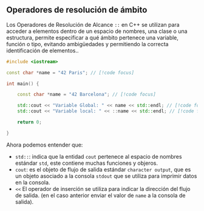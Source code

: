 
## Operadores de resolución de ámbito

Los Operadores de Resolución de Alcance `::` en C++ se utilizan para acceder a elementos dentro de un espacio de nombres, una clase o una estructura, permite especificar a qué ámbito pertenece una variable, función o tipo, evitando ambigüedades y permitiendo la correcta identificación de elementos..

```cpp
#include <iostream>

const char *name = "42 Paris"; // [!code focus]

int main() {

	const char *name = "42 Barcelona"; // [!code focus]

	std::cout << "Variable Global: " << name << std::endl; // [!code focus]
	std::cout << "Variable local: " << ::name << std::endl; // [!code focus] // [!code highlight]

	return 0;

}
```

Ahora podemos entender que:

+ `std::`: indica que la entidad `cout` pertenece al espacio de nombres estándar `std`, este contiene muchas funciones y objeros.
+ `cout`: es el objeto de flujo de salida estándar `character output`, que es un objeto asociado a la consola `stdout` que se utiliza para imprimir datos en la consola.
+ `<<` El operador de inserción se utiliza para indicar la dirección del flujo de salida. (en el caso anterior enviar el valor de `name` a la consola de salida).